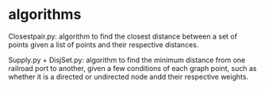 # algorithms

Closestpair.py: algorithm to find the closest distance between a set of points given a list of points 
and their respective distances.

Supply.py + DisjSet.py: algorithm to find the minimum distance from one railroad port to another, given a few conditions
of each graph point, such as whether it is a directed or undirected node andd their respective weights.

